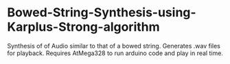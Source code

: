 # Bowed-String-Synthesis-using-Karplus-Strong-algorithm
Synthesis of of Audio similar to that of a bowed string. Generates .wav files for playback. Requires AtMega328 to run arduino code and play in real time.
